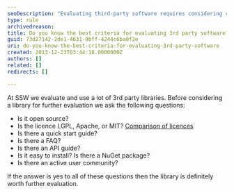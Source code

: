 ```yaml
---
seoDescription: "Evaluating third-party software requires considering criteria such as open-source status, compatible licenses, and community support."
type: rule
archivedreason: 
title: Do you know the best criteria for evaluating 3rd party software?
guid: 73d27142-2de1-4631-9bff-4244c6ba0f2e
uri: do-you-know-the-best-criteria-for-evaluating-3rd-party-software
created: 2013-12-23T03:44:18.0000000Z
authors: []
related: []
redirects: []

---
```


At SSW we evaluate and use a lot of 3rd party libraries. Before considering a library for further evaluation we ask the following questions:

<!--endintro-->


* Is it open source?
* Is the licence LGPL, Apache, or MIT? [Comparison of licences](http&#58;//en.wikipedia.org/wiki/Comparison_of_free_software_licenses)
* Is there a quick start guide?
* Is there a FAQ?
* Is there an API guide?
* Is it easy to install? Is there a NuGet package?
* Is there an active user community?






If the answer is yes to all of these questions then the library is definitely worth further evaluation.
